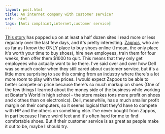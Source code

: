 ```yaml
---
layout: post.html
title: An internet company with customer service?
url: .html
tags: [Anti complaint,internet,customer service]
---
```

[This story](http://kk.org/ct2/2008/05/bribe-your-new-employees-to-qu.php) has popped up on at least a half dozen sites I read more or less regularly over the last few days, and it's pretty interesting. [Zappos](http://www.zappos.com), who are as far as I know the ONLY place to buy shoes online (I mean, the only place it's worth your time to buy shoes), hire new employees, train them for four weeks, then offer them $1000 to quit. This means that they only get employees who actually want to be there. I've said over and over how Dell was so much cooler when they still cared about customer service, but it's a little more surprising to see this coming from an industry where there's a lot more room to play with the prices. I would expect Zappos to be able to better compete on price because there's so much markup on shoes (One of the few things I learned about the money side of the business while working at Boater's World in high school - the store makes tons more profit on shoes and clothes than on electronics). Dell, meanwhile, has a much smaller profit margin on their computers, so it seems logical that they'd have to compete with HP and the others on something else. I've never bought from Zappos, in part because I have weird feet and it's often hard for me to find comfortable shoes. But if their customer service is as great as people make it out to be, maybe I should try.
